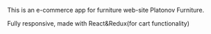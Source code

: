 This is an e-commerce app for furniture web-site Platonov Furniture.

Fully responsive, made with React&Redux(for cart functionality)